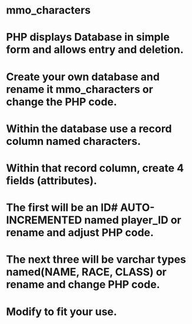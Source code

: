 # mmo_characters
# PHP displays Database in simple form and allows entry and deletion.
# Create your own database and rename it mmo_characters or change the PHP code.
# Within the database use a record column named characters.
# Within that record column, create 4 fields (attributes).
# The first will be an ID# AUTO-INCREMENTED named player_ID or rename and adjust PHP code.
# The next three will be varchar types named(NAME, RACE, CLASS) or rename and change PHP code.
# Modify to fit your use.
